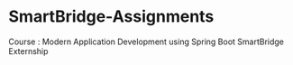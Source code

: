 # SmartBridge-Assignments
Course : Modern Application Development using Spring Boot
SmartBridge Externship
